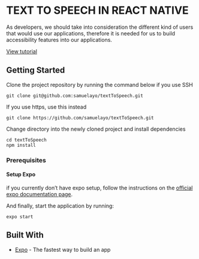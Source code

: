 # TEXT TO SPEECH IN REACT NATIVE

As developers, we should take into consideration the different kind of users that would use our applications, therefore it is needed for us to build accessibility features into our applications.

[View tutorial](https://pusher.com/tutorials/text-speech-react-native)

## Getting Started
Clone the project repository by running the command below if you use SSH

```
git clone git@github.com:samuelayo/textToSpeech.git
```

If you use https, use this instead

```
git clone https://github.com/samuelayo/textToSpeech.git
```

Change directory into the newly cloned project and install dependencies

```
cd textToSpeech
npm install
```

### Prerequisites

#### Setup Expo
if you currently don’t have expo setup, follow the instructions on the [official expo documentation page](https://docs.expo.io/versions/v34.0.0/introduction/installation/). 


And finally, start the application by running:

```
expo start
```


## Built With

* [Expo](https://expo.io/) - The fastest way to build an app


